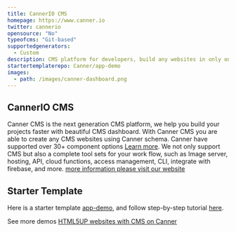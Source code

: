 ```yaml
---
title: CannerIO CMS
homepage: https://www.canner.io
twitter: cannerio
opensource: "No"
typeofcms: "Git-based"
supportedgenerators:
  - Custom
description: CMS platform for developers, build any websites in only one schema!  Canner help you deal with all CMS difficulties at once
startertemplaterepo: Canner/app-demo
images:
  - path: /images/canner-dashboard.png
---
```

## CannerIO CMS

Canner CMS is the next generation CMS platform, we help you build your projects faster with beautiful CMS dashboard. With Canner CMS you are able to create any CMS websites using Canner schema.  Canner have supported over 30+ component options [Learn more](https://docs.canner.io/en/plugins/introduction).  We not only support CMS but also a complete tool sets for your work flow, such as Image server, hosting, API, cloud functions, access management, CLI, integrate with firebase, and more. [more information please visit our website](https://www.canner.io)

## Starter Template

Here is a starter template [app-demo](https://github.com/Canner/app-demo), and follow step-by-step tutorial [here](https://docs.canner.io/en/get-started).

See more demos [HTML5UP websites with CMS on Canner](https://github.com/Canner/canner-html5up-demo)
